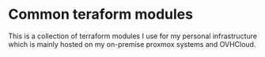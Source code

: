 # Common teraform modules

This is a collection of terraform modules I use for my personal infrastructure which is mainly hosted on my on-premise proxmox systems and OVHCloud.